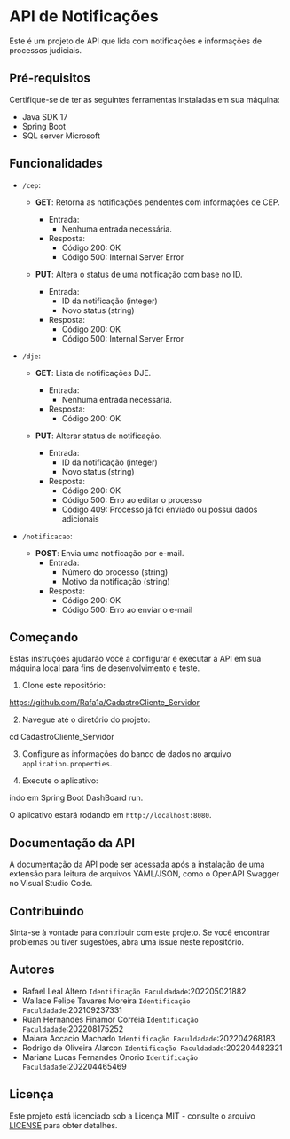 # API de Notificações

Este é um projeto de API que lida com notificações e informações de processos judiciais.

## Pré-requisitos

Certifique-se de ter as seguintes ferramentas instaladas em sua máquina:

- Java SDK 17
- Spring Boot
- SQL server Microsoft

## Funcionalidades

- `/cep`:
  - **GET**: Retorna as notificações pendentes com informações de CEP.
    - Entrada:
      - Nenhuma entrada necessária.
    - Resposta:
      - Código 200: OK
      - Código 500: Internal Server Error

  - **PUT**: Altera o status de uma notificação com base no ID.
    - Entrada:
      - ID da notificação (integer)
      - Novo status (string)
    - Resposta:
      - Código 200: OK
      - Código 500: Internal Server Error

- `/dje`:
  - **GET**: Lista de notificações DJE.
    - Entrada:
      - Nenhuma entrada necessária.
    - Resposta:
      - Código 200: OK

  - **PUT**: Alterar status de notificação.
    - Entrada:
      - ID da notificação (integer)
      - Novo status (string)
    - Resposta:
      - Código 200: OK
      - Código 500: Erro ao editar o processo
      - Código 409: Processo já foi enviado ou possui dados adicionais

- `/notificacao`:
  - **POST**: Envia uma notificação por e-mail.
    - Entrada:
      - Número do processo (string)
      - Motivo da notificação (string)
    - Resposta:
      - Código 200: OK
      - Código 500: Erro ao enviar o e-mail

## Começando

Estas instruções ajudarão você a configurar e executar a API em sua máquina local para fins de desenvolvimento e teste.

1. Clone este repositório:

https://github.com/Rafa1a/CadastroCliente_Servidor


2. Navegue até o diretório do projeto:

cd CadastroCliente_Servidor

3. Configure as informações do banco de dados no arquivo `application.properties`.

4. Execute o aplicativo:

indo em Spring Boot DashBoard run.

O aplicativo estará rodando em `http://localhost:8080`.

## Documentação da API

A documentação da API pode ser acessada após a instalação de uma extensão para leitura de arquivos YAML/JSON, como o OpenAPI Swagger no Visual Studio Code.

## Contribuindo

Sinta-se à vontade para contribuir com este projeto. Se você encontrar problemas ou tiver sugestões, abra uma issue neste repositório.

## Autores

- Rafael Leal Altero `Identificação Faculdadade`:202205021882
- Wallace Felipe Tavares Moreira `Identificação Faculdadade`:202109237331
- Ruan Hernandes Finamor Correia `Identificação Faculdadade`:202208175252
- Maiara Accacio Machado `Identificação Faculdadade`:202204268183
- Rodrigo de Oliveira Alarcon `Identificação Faculdadade`:202204482321
- Mariana Lucas Fernandes Onorio `Identificação Faculdadade`:202204465469
## Licença

Este projeto está licenciado sob a Licença MIT - consulte o arquivo [LICENSE](LICENSE) para obter detalhes.


